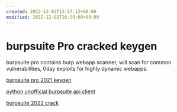 ```yaml
---
created: 2022-12-02T13:57:12+08:00
modified: 2022-12-02T16:50:08+08:00
---
```


# burpsuite Pro cracked keygen

burpsuite pro contains burp webapp scanner, will scan for common vulnerabilities, 0day exploits for highly dynamic webapps.

[burpsuite pro 2021 keygen](https://github.com/d3417/BurpSuite-Pro-2021-Cracked)
 
[python unofficial burpsuite api client](https://pypi.org/project/burpsuite/)
 
[burpsuite 2022 crack](https://zhuanlan.zhihu.com/p/478151736)
